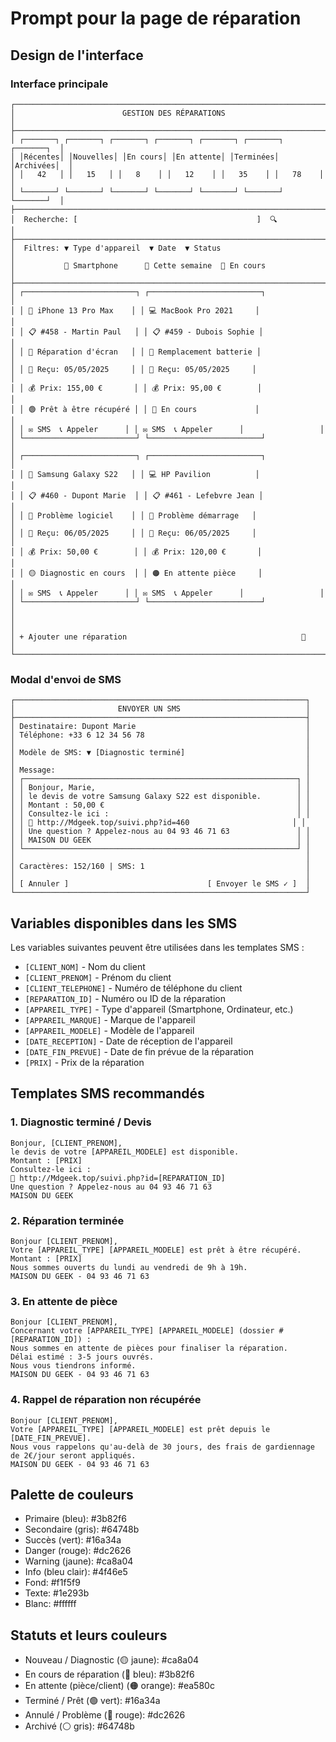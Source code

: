 # Prompt pour la page de réparation

## Design de l'interface

### Interface principale
```
┌─────────────────────────────────────────────────────────────────────────┐
│                        GESTION DES RÉPARATIONS                          │
├─────────────────────────────────────────────────────────────────────────┤
│ ┌───────┐ ┌───────┐ ┌───────┐ ┌───────┐ ┌───────┐ ┌───────┐ ┌───────┐  │
│ │Récentes│ │Nouvelles│ │En cours│ │En attente│ │Terminées│ │Archivées│  │
│ │   42   │ │   15   │ │   8    │ │   12    │ │   35    │ │   78    │  │
│ └───────┘ └───────┘ └───────┘ └───────┘ └───────┘ └───────┘ └───────┘  │
├─────────────────────────────────────────────────────────────────────────┤
│  Recherche: [                                        ]  🔍               │
├─────────────────────────────────────────────────────────────────────────┤
│  Filtres: ▼ Type d'appareil  ▼ Date  ▼ Status                           │
│           📱 Smartphone      📅 Cette semaine  🔵 En cours               │
├─────────────────────────────────────────────────────────────────────────┤
│ ┌─────────────────────────┐ ┌─────────────────────────┐                 │
│ │ 📱 iPhone 13 Pro Max    │ │ 💻 MacBook Pro 2021     │                 │
│ │ 📋 #458 - Martin Paul   │ │ 📋 #459 - Dubois Sophie │                 │
│ │ 🔧 Réparation d'écran   │ │ 🔧 Remplacement batterie │                 │
│ │ 📅 Reçu: 05/05/2025     │ │ 📅 Reçu: 05/05/2025     │                 │
│ │ 💰 Prix: 155,00 €       │ │ 💰 Prix: 95,00 €        │                 │
│ │ 🟢 Prêt à être récupéré │ │ 🔵 En cours             │                 │
│ │ ✉️ SMS  📞 Appeler      │ │ ✉️ SMS  📞 Appeler      │                 │
│ └─────────────────────────┘ └─────────────────────────┘                 │
│ ┌─────────────────────────┐ ┌─────────────────────────┐                 │
│ │ 📱 Samsung Galaxy S22   │ │ 💻 HP Pavilion          │                 │
│ │ 📋 #460 - Dupont Marie  │ │ 📋 #461 - Lefebvre Jean │                 │
│ │ 🔧 Problème logiciel    │ │ 🔧 Problème démarrage   │                 │
│ │ 📅 Reçu: 06/05/2025     │ │ 📅 Reçu: 06/05/2025     │                 │
│ │ 💰 Prix: 50,00 €        │ │ 💰 Prix: 120,00 €       │                 │
│ │ 🟡 Diagnostic en cours  │ │ 🟠 En attente pièce     │                 │
│ │ ✉️ SMS  📞 Appeler      │ │ ✉️ SMS  📞 Appeler      │                 │
│ └─────────────────────────┘ └─────────────────────────┘                 │
│                                                                         │
│ + Ajouter une réparation                                       🔄       │
└─────────────────────────────────────────────────────────────────────────┘
```

### Modal d'envoi de SMS
```
┌─────────────────────────────────────────────────────────────────┐
│                       ENVOYER UN SMS                            │
├─────────────────────────────────────────────────────────────────┤
│ Destinataire: Dupont Marie                                      │
│ Téléphone: +33 6 12 34 56 78                                    │
│                                                                 │
│ Modèle de SMS: ▼ [Diagnostic terminé]                           │
│                                                                 │
│ Message:                                                        │
│ ┌─────────────────────────────────────────────────────────────┐ │
│ │ Bonjour, Marie,                                             │ │
│ │ le devis de votre Samsung Galaxy S22 est disponible.        │ │
│ │ Montant : 50,00 €                                           │ │
│ │ Consultez-le ici :                                          │ │
│ │ 📄 http://Mdgeek.top/suivi.php?id=460                       │ │
│ │ Une question ? Appelez-nous au 04 93 46 71 63               │ │
│ │ MAISON DU GEEK                                              │ │
│ └─────────────────────────────────────────────────────────────┘ │
│                                                                 │
│ Caractères: 152/160 | SMS: 1                                    │
│                                                                 │
│ [ Annuler ]                               [ Envoyer le SMS ✓ ]  │
└─────────────────────────────────────────────────────────────────┘
```

## Variables disponibles dans les SMS

Les variables suivantes peuvent être utilisées dans les templates SMS :

- `[CLIENT_NOM]` - Nom du client
- `[CLIENT_PRENOM]` - Prénom du client
- `[CLIENT_TELEPHONE]` - Numéro de téléphone du client
- `[REPARATION_ID]` - Numéro ou ID de la réparation
- `[APPAREIL_TYPE]` - Type d'appareil (Smartphone, Ordinateur, etc.)
- `[APPAREIL_MARQUE]` - Marque de l'appareil
- `[APPAREIL_MODELE]` - Modèle de l'appareil
- `[DATE_RECEPTION]` - Date de réception de l'appareil
- `[DATE_FIN_PREVUE]` - Date de fin prévue de la réparation
- `[PRIX]` - Prix de la réparation

## Templates SMS recommandés

### 1. Diagnostic terminé / Devis
```
Bonjour, [CLIENT_PRENOM], 
le devis de votre [APPAREIL_MODELE] est disponible. 
Montant : [PRIX]
Consultez-le ici :
📄 http://Mdgeek.top/suivi.php?id=[REPARATION_ID]
Une question ? Appelez-nous au 04 93 46 71 63
MAISON DU GEEK
```

### 2. Réparation terminée
```
Bonjour [CLIENT_PRENOM],
Votre [APPAREIL_TYPE] [APPAREIL_MODELE] est prêt à être récupéré.
Montant : [PRIX]
Nous sommes ouverts du lundi au vendredi de 9h à 19h.
MAISON DU GEEK - 04 93 46 71 63
```

### 3. En attente de pièce
```
Bonjour [CLIENT_PRENOM],
Concernant votre [APPAREIL_TYPE] [APPAREIL_MODELE] (dossier #[REPARATION_ID]) :
Nous sommes en attente de pièces pour finaliser la réparation.
Délai estimé : 3-5 jours ouvrés.
Nous vous tiendrons informé.
MAISON DU GEEK - 04 93 46 71 63
```

### 4. Rappel de réparation non récupérée
```
Bonjour [CLIENT_PRENOM],
Votre [APPAREIL_TYPE] [APPAREIL_MODELE] est prêt depuis le [DATE_FIN_PREVUE].
Nous vous rappelons qu'au-delà de 30 jours, des frais de gardiennage de 2€/jour seront appliqués.
MAISON DU GEEK - 04 93 46 71 63
```

## Palette de couleurs

- Primaire (bleu): #3b82f6
- Secondaire (gris): #64748b
- Succès (vert): #16a34a
- Danger (rouge): #dc2626
- Warning (jaune): #ca8a04
- Info (bleu clair): #4f46e5
- Fond: #f1f5f9
- Texte: #1e293b
- Blanc: #ffffff

## Statuts et leurs couleurs

- Nouveau / Diagnostic (🟡 jaune): #ca8a04
- En cours de réparation (🔵 bleu): #3b82f6
- En attente (pièce/client) (🟠 orange): #ea580c
- Terminé / Prêt (🟢 vert): #16a34a
- Annulé / Problème (🔴 rouge): #dc2626
- Archivé (⚪ gris): #64748b 